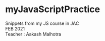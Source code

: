 # myJavaScriptPractice

Snippets from my JS course in JAC <br />
FEB 2021 <br />
Teacher : Aakash Malhotra <br />
